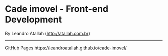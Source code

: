 # Cade imovel - Front-end Development
By Leandro Atallah (http://atallah.com.br)

---

GitHub Pages
https://leandroatallah.github.io/cade-imovel/